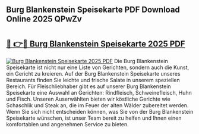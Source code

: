 ## Burg Blankenstein Speisekarte PDF Download Online 2025 QPwZv

# <h2><a href="http://gc7e718.nevu.top/?p=Burg+Blankenstein+Speisekarte">🔗 👉🔴 Burg Blankenstein Speisekarte 2025 PDF</a></h2>

[![Burg Blankenstein Speisekarte 2025 PDF](https://i.imgur.com/dBaPXMq.png)](http://gc7e718.nevu.top/?p=Burg+Blankenstein+Speisekarte)
Die Burg Blankenstein Speisekarte ist nicht nur eine Liste von Gerichten, sondern auch die Kunst, ein Gericht zu kreieren. Auf der Burg Blankenstein Speisekarte unseres Restaurants finden Sie leichte und frische Salate in unserem speziellen Bereich. Für Fleischliebhaber gibt es auf unserer Burg Blankenstein Speisekarte eine Auswahl an Gerichten: Rindfleisch, Schweinefleisch, Huhn und Fisch. Unseren Auserwählten bieten wir köstliche Gerichte wie Schaschlik und Steak an, die im Feuer der alten Wälder zubereitet werden. Wenn Sie sich nicht entscheiden können, was Sie von der Burg Blankenstein Speisekarte wünschen, ist unser Team bereit zu helfen und Ihnen einen komfortablen und angenehmen Service zu bieten.
